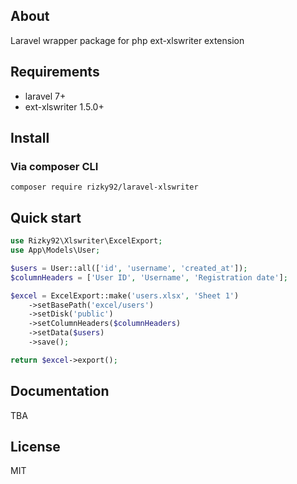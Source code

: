## About
Laravel wrapper package for php ext-xlswriter extension

## Requirements
- laravel 7+
- ext-xlswriter 1.5.0+

## Install
### Via composer CLI
```
composer require rizky92/laravel-xlswriter
```

## Quick start
```php
use Rizky92\Xlswriter\ExcelExport;
use App\Models\User;

$users = User::all(['id', 'username', 'created_at']);
$columnHeaders = ['User ID', 'Username', 'Registration date'];

$excel = ExcelExport::make('users.xlsx', 'Sheet 1')
    ->setBasePath('excel/users')
    ->setDisk('public')
    ->setColumnHeaders($columnHeaders)
    ->setData($users)
    ->save();

return $excel->export();
```

## Documentation
TBA

## License
MIT